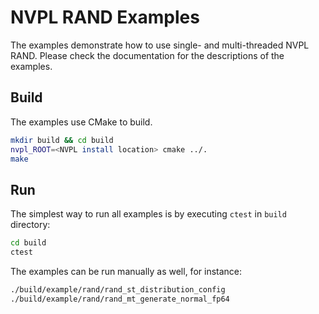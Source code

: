 # NVPL RAND Examples

The examples demonstrate how to use single- and multi-threaded NVPL RAND.
Please check the documentation for the descriptions of the examples.

## Build

The examples use CMake to build.

``` sh
mkdir build && cd build
nvpl_ROOT=<NVPL install location> cmake ../.
make
```

## Run

The simplest way to run all examples is by executing `ctest` in `build` directory:

``` sh
cd build
ctest
```

The examples can be run manually as well, for instance:

``` sh
./build/example/rand/rand_st_distribution_config
./build/example/rand/rand_mt_generate_normal_fp64
```
